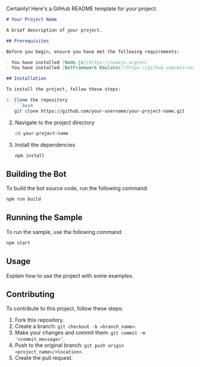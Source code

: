 Certainly! Here's a GitHub README template for your project:

```markdown
# Your Project Name

A brief description of your project.

## Prerequisites

Before you begin, ensure you have met the following requirements:

- You have installed [Node.js](https://nodejs.org/en)
- You have installed [BotFramework Emulator](https://github.com/microsoft/BotFramework-Emulator)

## Installation

To install the project, follow these steps:

1. Clone the repository
   ```bash
   git clone https://github.com/your-username/your-project-name.git
   ```
2. Navigate to the project directory
   ```bash
   cd your-project-name
   ```
3. Install the dependencies
   ```bash
   npm install
   ```

## Building the Bot

To build the bot source code, run the following command:

```bash
npm run build
```

## Running the Sample

To run the sample, use the following command:

```bash
npm start
```

## Usage

Explain how to use the project with some examples.

## Contributing

To contribute to this project, follow these steps:

1. Fork this repository.
2. Create a branch: `git checkout -b <branch_name>`.
3. Make your changes and commit them: `git commit -m '<commit_message>'`.
4. Push to the original branch: `git push origin <project_name>/<location>`.
5. Create the pull request.
